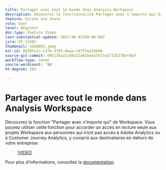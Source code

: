 ```yaml
---
title: Partager avec tout le monde dans Analysis Workspace
description: Découvrez la fonctionnalité Partager avec n’importe qui dans Workspace. Vous pouvez utiliser cette fonction pour accorder un accès en lecture seule aux projets Workspace aux personnes qui n’ont pas accès à Adobe Analytics ou CJA, y compris aux destinataires en dehors de votre entreprise.
feature: Curate and Share
role: User
level: Beginner
doc-type: Feature Video
last-substantial-update: 2023-06-01T00:00:00Z
jira: KT-13381
thumbnail: 3420093.jpeg
exl-id: 88285a1c-c1fb-4705-8eaa-347f5ea76bb8
source-git-commit: d95136a21c08312a81baba7673cb7135270af4bd
workflow-type: tm+mt
source-wordcount: '98'
ht-degree: 20%

---
```


# Partager avec tout le monde dans Analysis Workspace

Découvrez la fonction &quot;Partager avec n’importe qui&quot; de Workspace. Vous pouvez utiliser cette fonction pour accorder un accès en lecture seule aux projets Workspace aux personnes qui n’ont pas accès à Adobe Analytics ou à Customer Journey Analytics, y compris aux destinataires en dehors de votre entreprise.

>[!VIDEO](https://video.tv.adobe.com/v/3420093/?learn=on)

Pour plus dʼinformations, consultez la [documentation](https://experienceleague.adobe.com/docs/analytics/analyze/analysis-workspace/curate-share/share-projects.html?lang=fr#share-public-link).
